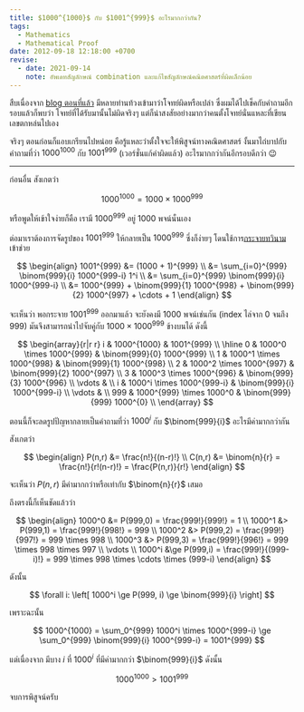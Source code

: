 ```yaml
---
title: $1000^{1000}$ กับ $1001^{999}$ อะไรมากกว่ากัน?
tags:
  - Mathematics
  - Mathematical Proof
date: 2012-09-18 12:18:00 +0700
revise:
  - date: 2021-09-14
    note: อัพเดทสัญลักษณ์ combination และแก้ไขสัญลักษณ์คณิตศาสตร์ที่ผิดเล็กน้อย
---
```


สืบเนื่องจาก [blog ตอนที่แล้ว][still fine] มีหลายท่านท้วงเข้ามาว่าโจทย์ผิดหรือเปล่า ซึ่งผมได้ไปเช็คกับคำถามอีกรอบแล้วก็พบว่า โจทย์ที่ได้รับมานั้นไม่ผิดจริงๆ แต่ก็น่าสงสัยอย่างมากว่าคนตั้งโจทย์นั่นแหละที่เขียนเลขตกหล่นไปเอง

จริงๆ ตอนก่อนก็แอบเกรียนไปหน่อย คือรู้แหละว่าตั้งใจจะให้พิสูจน์ทางคณิตศาสตร์ งั้นมาไถ่บาปกับคำถามที่ว่า $1000^{1000}$ กับ $1001^{999}$ (เวอร์ชั่นแก้คำผิดแล้ว) อะไรมากกว่ากันอีกรอบดีกว่า 😉

---

ก่อนอื่น สังเกตว่า

$$
1000^{1000} = 1000 \times 1000^{999}
$$

หรือพูดให้เข้าใจง่ายก็คือ เรามี $1000^{999}$ อยู่ 1000 พจน์นั่นเอง

ต่อมาเราต้องการจัดรูปของ $1001^{999}$ ให้กลายเป็น $1000^{999}$ ซึ่งก็ง่ายๆ โดนใช้การ[กระจายทวินาม][binomial distribution]เข้าช่วย

$$ \begin{align}
1001^{999} &= (1000 + 1)^{999} \\
&= \sum_{i=0}^{999} \binom{999}{i} 1000^{999-i} 1^i \\
&= \sum_{i=0}^{999} \binom{999}{i} 1000^{999-i}     \\
&= 1000^{999} + \binom{999}{1} 1000^{998} + \binom{999}{2} 1000^{997} + \cdots + 1
\end{align} $$

จะเห็นว่า พอกระจาย $1001^{999}$ ออกมาแล้ว จะยังคงมี 1000 พจน์เช่นกัน (index ไล่จาก $0$ จนถึง $999$) มันจึงสามารถนำไปจับคู่กับ $1000\times1000^{999}$ ข้างบนได้ ดังนี้

$$ \begin{array}{r|r r}
i   &              1000^{1000}   &          1001^{999}   \\
\hline
0   & 1000^0 \times 1000^{999}   & \binom{999}{0} 1000^{999}   \\
1   & 1000^1 \times 1000^{998}   & \binom{999}{1} 1000^{998}   \\
2   & 1000^2 \times 1000^{997}   & \binom{999}{2} 1000^{997}   \\
3   & 1000^3 \times 1000^{996}   & \binom{999}{3} 1000^{996}   \\
\vdots       & \\
i   & 1000^i \times 1000^{999-i} & \binom{999}{i} 1000^{999-i} \\
\vdots       & \\
999 & 1000^{999} \times 1000^0   & \binom{999}{999} 1000^{0}   \\
\end{array} $$

ตอนนี้ก็จะลดรูปปัญหากลายเป็นคำถามที่ว่า $1000^i$ กับ $\binom{999}{i}$ อะไรมีค่ามากกว่ากัน

สังเกตว่า

$$ \begin{align}
P(n,r) &= \frac{n!}{(n-r)!} \\
C(n,r) &= \binom{n}{r}
        = \frac{n!}{r!(n-r)!}
        = \frac{P(n,r)}{r!}
\end{align} $$

จะเห็นว่า $P(n,r)$ มีค่ามากกว่าหรือเท่ากับ $\binom{n}{r}$ เสมอ

ถึงตรงนี้ก็เห็นชัดแล้วว่า

$$ \begin{align}
1000^0 &= P(999,0)   = \frac{999!}{999!}   = 1 \\
1000^1 &> P(999,1)   = \frac{999!}{998!}   = 999 \\
1000^2 &> P(999,2)   = \frac{999!}{997!}   = 999 \times 998 \\
1000^3 &> P(999,3)   = \frac{999!}{996!}   = 999 \times 998 \times 997 \\
\vdots \\
1000^i &\ge P(999,i) = \frac{999!}{(999-i)!} = 999 \times 998 \times \cdots \times (999-i)
\end{align} $$

ดังนั้น

$$
\forall i: \left[ 1000^i \ge P(999, i) \ge \binom{999}{i} \right]
$$

เพราะฉะนั้น

$$
1000^{1000} = \sum_0^{999} 1000^i \times 1000^{999-i} \ge \sum_0^{999} \binom{999}{i} 1000^{999-i} = 1001^{999}
$$

แต่เนื่องจาก มีบาง $i$ ที่ $1000^i$ ที่มีค่ามากกว่า $\binom{999}{i}$ ดังนั้น

$$
1000^{1000} > 1001^{999}
$$

จบการพิสูจน์ครับ


[still fine]: /2012/09/17/still-fine.html

[binomial distribution]: //en.wikipedia.org/wiki/Binomial_distribution
